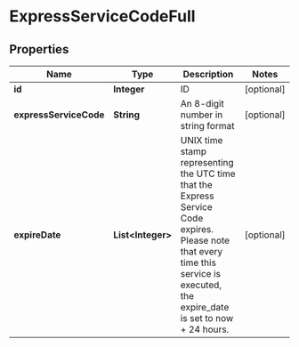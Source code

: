 
# ExpressServiceCodeFull

## Properties
Name | Type | Description | Notes
------------ | ------------- | ------------- | -------------
**id** | **Integer** | ID |  [optional]
**expressServiceCode** | **String** | An 8-digit number in string format |  [optional]
**expireDate** | **List&lt;Integer&gt;** | UNIX time stamp representing the UTC time that the Express Service Code expires. Please note that every time this service is executed, the expire_date is set to now + 24 hours. |  [optional]



